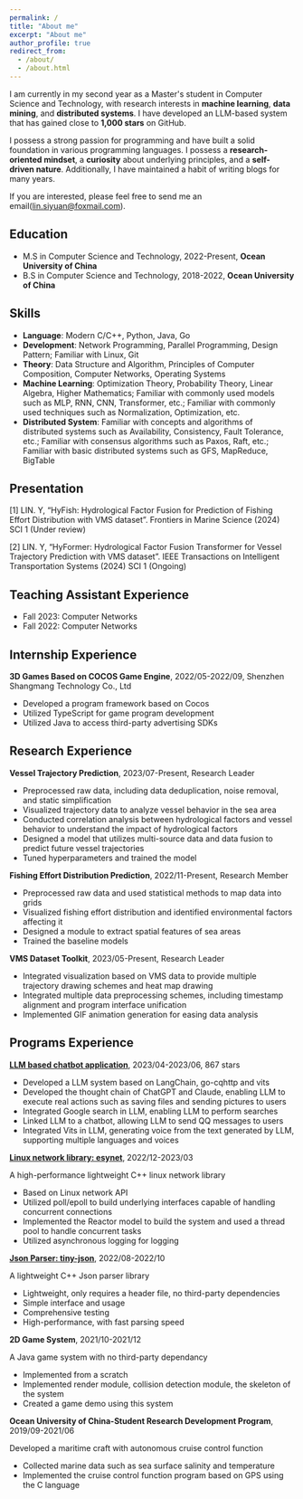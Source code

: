 ```yaml
---
permalink: /
title: "About me"
excerpt: "About me"
author_profile: true
redirect_from:
  - /about/
  - /about.html
---
```


I am currently in my second year as a Master's student in Computer Science and Technology, with research interests in **machine learning**, **data mining**, and **distributed systems**. I have developed an LLM-based system that has gained close to **1,000 stars** on GitHub.

I possess a strong passion for programming and have built a solid foundation in various programming languages. I possess a **research-oriented mindset**, a **curiosity** about underlying principles, and a **self-driven nature**. Additionally, I have maintained a habit of writing blogs for many years.

If you are interested, please feel free to send me an email(lin.siyuan@foxmail.com).

Education
------
- M.S in Computer Science and Technology, 2022-Present, **Ocean University of China**
- B.S in Computer Science and Technology, 2018-2022, **Ocean University of China**

Skills
------
- **Language**: Modern C/C++, Python, Java, Go
- **Development**: Network Programming, Parallel Programming, Design Pattern; Familiar with Linux, Git
- **Theory**: Data Structure and Algorithm, Principles of Computer Composition, Computer Networks, Operating Systems
- **Machine Learning**: Optimization Theory, Probability Theory, Linear Algebra, Higher Mathematics; Familiar with commonly used models such as MLP, RNN, CNN, Transformer, etc.; Familiar with commonly used techniques such as Normalization, Optimization, etc.
- **Distributed System**: Familiar with concepts and algorithms of distributed systems such as Availability, Consistency, Fault Tolerance, etc.; Familiar with consensus algorithms such as Paxos, Raft, etc.; Familiar with basic distributed systems such as GFS, MapReduce, BigTable

Presentation
------
\[1\] LIN. Y, “HyFish: Hydrological Factor Fusion for Prediction of Fishing Effort Distribution with VMS dataset”. Frontiers in Marine Science (2024) SCI 1 (Under review)

\[2\] LIN. Y, “HyFormer: Hydrological Factor Fusion Transformer for Vessel Trajectory Prediction with VMS dataset”. IEEE Transactions on Intelligent Transportation Systems (2024) SCI 1 (Ongoing)

Teaching Assistant Experience
------
- Fall 2023: Computer Networks
- Fall 2022: Computer Networks

Internship Experience
------
**3D Games Based on COCOS Game Engine**, 2022/05-2022/09, Shenzhen Shangmang Technology Co., Ltd

- Developed a program framework based on Cocos
- Utilized TypeScript for game program development
- Utilized Java to access third-party advertising SDKs

Research Experience
------
**Vessel Trajectory Prediction**, 2023/07-Present, Research Leader

- Preprocessed raw data, including data deduplication, noise removal, and static simplification
- Visualized trajectory data to analyze vessel behavior in the sea area
- Conducted correlation analysis between hydrological factors and vessel behavior to understand the impact of hydrological factors
- Designed a model that utilizes multi-source data and data fusion to predict future vessel trajectories
- Tuned hyperparameters and trained the model

**Fishing Effort Distribution Prediction**, 2022/11-Present, Research Member

- Preprocessed raw data and used statistical methods to map data into grids
- Visualized fishing effort distribution and identified environmental factors affecting it
- Designed a module to extract spatial features of sea areas
- Trained the baseline models

**VMS Dataset Toolkit**, 2023/05-Present, Research Leader

- Integrated visualization based on VMS data to provide multiple trajectory drawing schemes and heat map drawing
- Integrated multiple data preprocessing schemes, including timestamp alignment and program interface unification
- Implemented GIF animation generation for easing data analysis

Programs Experience
------
**[LLM based chatbot application](https://github.com/Syan-Lin/CyberWaifu)**, 2023/04-2023/06, 867 stars

- Developed a LLM system based on LangChain, go-cqhttp and vits
- Developed the thought chain of ChatGPT and Claude, enabling LLM to execute real actions such as saving files and sending pictures to users
- Integrated Google search in LLM, enabling LLM to perform searches
- Linked LLM to a chatbot, allowing LLM to send QQ messages to users
- Integrated Vits in LLM, generating voice from the text generated by LLM, supporting multiple languages and voices

**[Linux network library: esynet](https://github.com/Syan-Lin/esynet)**, 2022/12-2023/03

A high-performance lightweight C++ linux network library

- Based on Linux network API
- Utilized poll/epoll to build underlying interfaces capable of handling concurrent connections
- Implemented the Reactor model to build the system and used a thread pool to handle concurrent tasks
- Utilized asynchronous logging for logging

**[Json Parser: tiny-json](https://github.com/Syan-Lin/Tiny-JSON)**, 2022/08-2022/10

A lightweight C++ Json parser library

- Lightweight, only requires a header file, no third-party dependencies
- Simple interface and usage
- Comprehensive testing
- High-performance, with fast parsing speed

**2D Game System**, 2021/10-2021/12

A Java game system with no third-party dependancy

- Implemented from a scratch
- Implemented render module, collision detection module, the skeleton of the system
- Created a game demo using this system

**Ocean University of China-Student Research Development Program**, 2019/09-2021/06

Developed a maritime craft with autonomous cruise control function

- Collected marine data such as sea surface salinity and temperature
- Implemented the cruise control function program based on GPS using the C language